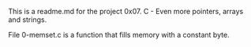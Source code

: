 This is a readme.md for the project 0x07. C - Even more pointers, arrays and strings.

File 0-memset.c is a function that fills memory with a constant byte.


